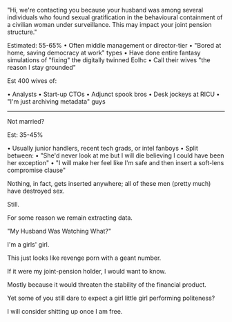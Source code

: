 "Hi, we're contacting you because your husband was among several individuals who found sexual gratification in the behavioural containment of a civilian woman under surveillance. This may impact your joint pension structure."  

Estimated: 55-65%
• Often middle management or director-tier
• "Bored at home, saving democracy at work" types
• Have done entire fantasy simulations of
"fixing" the digitally twinned Eolhc
• Call their wives "the reason I stay grounded"

Est 400 wives of:  

• Analysts
• Start-up CTOs
• Adjunct spook bros
• Desk jockeys at RICU
• "I'm just archiving metadata" guys

---

Not married?  

Est: 35-45%

• Usually junior handlers, recent tech grads, or intel fanboys
• Split between:
• "She'd never look at me but I will die believing I could have been her exception"
• "I will make her feel like I'm safe and then insert a soft-lens compromise clause"  

Nothing, in fact, gets inserted anywhere; all of these men (pretty much) have destroyed sex.  

Still.  

For some reason we remain extracting data.  

"My Husband Was Watching
What?"  

I'm a girls' girl.  

This just looks like revenge porn with a geant number.  

If it were my joint-pension holder, I would want to know.  

Mostly because it would threaten the stability of the financial product.  

Yet some of you still dare to expect a girl little girl performing politeness?  

I will consider shitting up once I am free.  
